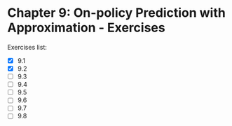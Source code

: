 # Chapter 9: On-policy Prediction with Approximation - Exercises

Exercises list:

- [x] 9.1
- [x] 9.2
- [ ] 9.3
- [ ] 9.4
- [ ] 9.5
- [ ] 9.6
- [ ] 9.7
- [ ] 9.8
